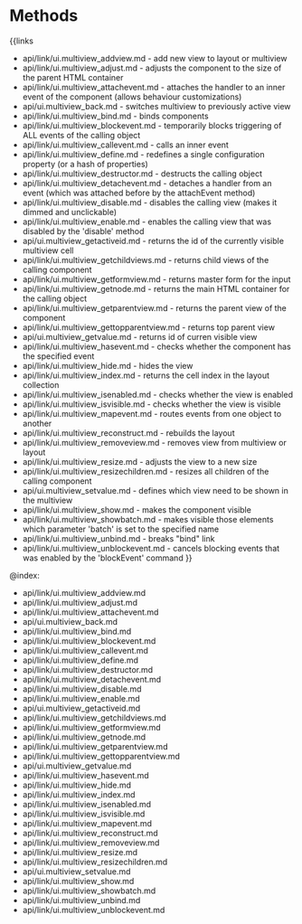 
Methods
=======

{{links
- api/link/ui.multiview_addview.md - add new view to layout or multiview
- api/link/ui.multiview_adjust.md - adjusts the component to the size of the parent HTML container
- api/link/ui.multiview_attachevent.md - attaches the handler to an inner event of the component (allows behaviour customizations)
- api/ui.multiview_back.md - switches multiview to previously active view
- api/link/ui.multiview_bind.md - binds components
- api/link/ui.multiview_blockevent.md - temporarily blocks triggering of ALL events of the calling object
- api/link/ui.multiview_callevent.md - calls an inner event
- api/link/ui.multiview_define.md - redefines a single configuration property (or a hash of properties)
- api/link/ui.multiview_destructor.md - destructs the calling object
- api/link/ui.multiview_detachevent.md - detaches a handler from an event (which was attached before by the attachEvent method)
- api/link/ui.multiview_disable.md - disables the calling view (makes it dimmed and unclickable)
- api/link/ui.multiview_enable.md - enables the calling view that was disabled by the 'disable' method
- api/ui.multiview_getactiveid.md - returns the id of the currently visible multiview cell
- api/link/ui.multiview_getchildviews.md - returns child views of the calling component
- api/link/ui.multiview_getformview.md - returns master form for the input
- api/link/ui.multiview_getnode.md - returns the main HTML container for the calling object
- api/link/ui.multiview_getparentview.md - returns the parent view of the component
- api/link/ui.multiview_gettopparentview.md - returns top parent view
- api/ui.multiview_getvalue.md - returns id of curren visible view
- api/link/ui.multiview_hasevent.md - checks whether the component has the specified event
- api/link/ui.multiview_hide.md - hides the view
- api/link/ui.multiview_index.md - returns the cell index in the layout collection
- api/link/ui.multiview_isenabled.md - checks whether the view is enabled
- api/link/ui.multiview_isvisible.md - checks whether the view is visible
- api/link/ui.multiview_mapevent.md - routes events from one object to another
- api/link/ui.multiview_reconstruct.md - rebuilds the layout
- api/link/ui.multiview_removeview.md - removes view from multiview or layout
- api/link/ui.multiview_resize.md - adjusts the view to a new size
- api/link/ui.multiview_resizechildren.md - resizes all children of the calling component
- api/ui.multiview_setvalue.md - defines which view need to be shown in the multiview
- api/link/ui.multiview_show.md - makes the component visible
- api/link/ui.multiview_showbatch.md - makes visible those elements which parameter 'batch' is set to the specified name
- api/link/ui.multiview_unbind.md - breaks "bind" link
- api/link/ui.multiview_unblockevent.md - cancels blocking events that was enabled by the 'blockEvent' command
}}

@index:
- api/link/ui.multiview_addview.md
- api/link/ui.multiview_adjust.md
- api/link/ui.multiview_attachevent.md
- api/ui.multiview_back.md
- api/link/ui.multiview_bind.md
- api/link/ui.multiview_blockevent.md
- api/link/ui.multiview_callevent.md
- api/link/ui.multiview_define.md
- api/link/ui.multiview_destructor.md
- api/link/ui.multiview_detachevent.md
- api/link/ui.multiview_disable.md
- api/link/ui.multiview_enable.md
- api/ui.multiview_getactiveid.md
- api/link/ui.multiview_getchildviews.md
- api/link/ui.multiview_getformview.md
- api/link/ui.multiview_getnode.md
- api/link/ui.multiview_getparentview.md
- api/link/ui.multiview_gettopparentview.md
- api/ui.multiview_getvalue.md
- api/link/ui.multiview_hasevent.md
- api/link/ui.multiview_hide.md
- api/link/ui.multiview_index.md
- api/link/ui.multiview_isenabled.md
- api/link/ui.multiview_isvisible.md
- api/link/ui.multiview_mapevent.md
- api/link/ui.multiview_reconstruct.md
- api/link/ui.multiview_removeview.md
- api/link/ui.multiview_resize.md
- api/link/ui.multiview_resizechildren.md
- api/ui.multiview_setvalue.md
- api/link/ui.multiview_show.md
- api/link/ui.multiview_showbatch.md
- api/link/ui.multiview_unbind.md
- api/link/ui.multiview_unblockevent.md



